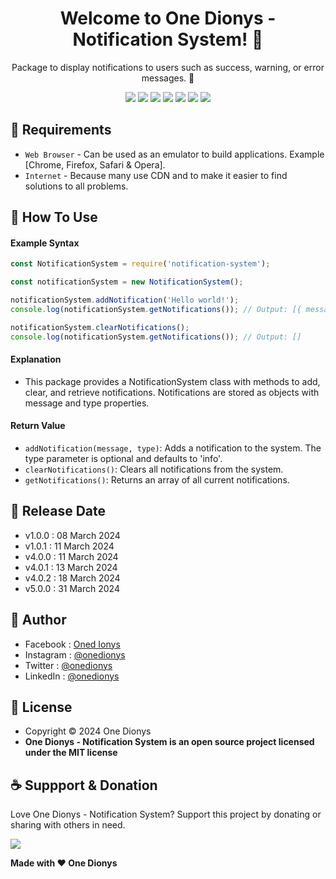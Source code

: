 <h1 align="center">Welcome to One Dionys - Notification System! 👋 </h1>

<p align="center">Package to display notifications to users such as success, warning, or error messages. 💖 </p>

<p align="center">
<img src="https://img.shields.io/github/contributors/onedionys/onedionys-notification-system?style=flat-square">
<img src="https://img.shields.io/github/issues/onedionys/onedionys-notification-system?style=flat-square">
<img src="https://img.shields.io/github/stars/onedionys/onedionys-notification-system?style=flat-square"> 
<img src="https://img.shields.io/github/forks/onedionys/onedionys-notification-system?style=flat-square">
<img src="https://img.shields.io/github/last-commit/onedionys/onedionys-notification-system.svg?style=flat-square">
<img src="https://img.shields.io/github/languages/code-size/onedionys/onedionys-notification-system?style=flat-square">
<img src="https://img.shields.io/github/license/onedionys/onedionys-notification-system?style=flat-square">
</p>

## 💾 Requirements

* `Web Browser` - Can be used as an emulator to build applications. Example [Chrome, Firefox, Safari & Opera].
* `Internet` - Because many use CDN and to make it easier to find solutions to all problems.

## 🎯 How To Use

#### Example Syntax

```javascript
const NotificationSystem = require('notification-system');

const notificationSystem = new NotificationSystem();

notificationSystem.addNotification('Hello world!');
console.log(notificationSystem.getNotifications()); // Output: [{ message: 'Hello world!', type: 'info' }]

notificationSystem.clearNotifications();
console.log(notificationSystem.getNotifications()); // Output: []
```

#### Explanation

* This package provides a NotificationSystem class with methods to add, clear, and retrieve notifications. Notifications are stored as objects with message and type properties.

#### Return Value

* `addNotification(message, type)`: Adds a notification to the system. The type parameter is optional and defaults to 'info'.
* `clearNotifications()`: Clears all notifications from the system.
* `getNotifications()`: Returns an array of all current notifications.

## 📆 Release Date

* v1.0.0 : 08 March 2024
* v1.0.1 : 11 March 2024
* v4.0.0 : 11 March 2024
* v4.0.1 : 13 March 2024
* v4.0.2 : 18 March 2024
* v5.0.0 : 31 March 2024

## 🧑 Author

* Facebook : <a href="https://www.facebook.com/theonedionys"> Oned Ionys</a>
* Instagram : <a href="https://www.instagram.com/onedionys/"> @onedionys</a>
* Twitter : <a href="https://twitter.com/onedionys"> @onedionys</a>
* LinkedIn :  <a href="https://www.linkedin.com/in/onedionys/"> @onedionys</a>

## 📝 License

* Copyright © 2024 One Dionys
* **One Dionys - Notification System is an open source project licensed under the MIT license**

## ☕️ Suppport & Donation

Love One Dionys - Notification System? Support this project by donating or sharing with others in need.

<a href="https://www.buymeacoffee.com/onedionys"><img src="https://img.shields.io/badge/Buy_Me_A_Coffee-FFDD00?style=for-the-badge&logo=buy-me-a-coffee&logoColor=black"/> </a>

**Made with ❤️ One Dionys**
